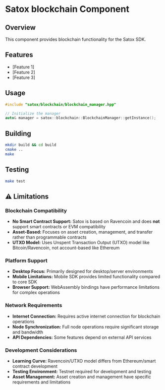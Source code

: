 # Satox blockchain Component

## Overview
This component provides blockchain functionality for the Satox SDK.

## Features
- [Feature 1]
- [Feature 2]
- [Feature 3]

## Usage
```cpp
#include "satox/blockchain/blockchain_manager.hpp"

// Initialize the manager
auto& manager = satox::blockchain::BlockchainManager::getInstance();
```

## Building
```bash
mkdir build && cd build
cmake ..
make
```

## Testing
```bash
make test
```

## ⚠️ Limitations

### **Blockchain Compatibility**

- **No Smart Contract Support:** Satox is based on Ravencoin and does **not** support smart contracts or EVM compatibility
- **Asset-Based:** Focuses on asset creation, management, and transfer rather than programmable contracts
- **UTXO Model:** Uses Unspent Transaction Output (UTXO) model like Bitcoin/Ravencoin, not account-based like Ethereum

### **Platform Support**

- **Desktop Focus:** Primarily designed for desktop/server environments
- **Mobile Limitations:** Mobile SDK provides limited functionality compared to core SDK
- **Browser Support:** WebAssembly bindings have performance limitations for complex operations

### **Network Requirements**

- **Internet Connection:** Requires active internet connection for blockchain operations
- **Node Synchronization:** Full node operations require significant storage and bandwidth
- **API Dependencies:** Some features depend on external API services

### **Development Considerations**

- **Learning Curve:** Ravencoin/UTXO model differs from Ethereum/smart contract development
- **Testing Environment:** Testnet required for development and testing
- **Asset Management:** Asset creation and management have specific requirements and limitations

